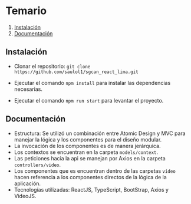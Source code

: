 # Temario
1. [Instalación](#instalación)
2. [Documentación](#documentación)

## Instalación

- Clonar el repositorio: `git clone https://github.com/saulol1/sgcan_react_lima.git`

- Ejecutar el comando `npm install` para instalar las dependencias necesarias.

- Ejecutar el comando `npm run start` para levantar el proyecto.


## Documentación

- Estructura: Se utilizó un combinación entre Atomic Design y MVC para manejar la lógica y los componentes para el diseño modular.
- La invocación de los componentes es de manera jerárquica.
- Los contextos se encuentran en la carpeta `models/context`.
- Las peticiones hacia la api se manejan por Axios en la carpeta `controllers/video`.
- Los componentes que es encuentran dentro de las carpetas `video` hacen referencia a los componentes directos de la lógica de la aplicación.
- Tecnologías utilizadas: ReactJS, TypeScript, BootStrap, Axios y VideoJS.